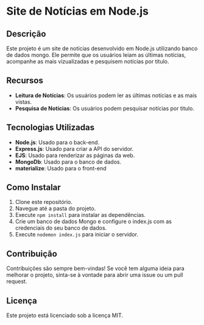 # Site de Notícias em Node.js

## Descrição

Este projeto é um site de notícias desenvolvido em Node.js utilizando banco de dados mongo. Ele permite que os usuários leiam as últimas notícias, acompanhe as mais vizualizadas e pesquisem notícias por titulo.

## Recursos

- **Leitura de Notícias**: Os usuários podem ler as últimas notícias e as mais vistas.
- **Pesquisa de Notícias**: Os usuários podem pesquisar notícias por titulo.

## Tecnologias Utilizadas

- **Node.js**: Usado para o back-end.
- **Express.js**: Usado para criar a API do servidor.
- **EJS**: Usado para renderizar as páginas da web.
- **MongoDb**: Usado para o banco de dados.
- **materialize**: Usado para o front-end
## Como Instalar

1. Clone este repositório.
2. Navegue até a pasta do projeto.
3. Execute `npm install` para instalar as dependências.
4. Crie um banco de dados Mongo e configure o index.js com as credenciais do seu banco de dados.
5. Execute `nodemon index.js` para iniciar o servidor.

## Contribuição

Contribuições são sempre bem-vindas! Se você tem alguma ideia para melhorar o projeto, sinta-se à vontade para abrir uma issue ou um pull request.

## Licença

Este projeto está licenciado sob a licença MIT.

